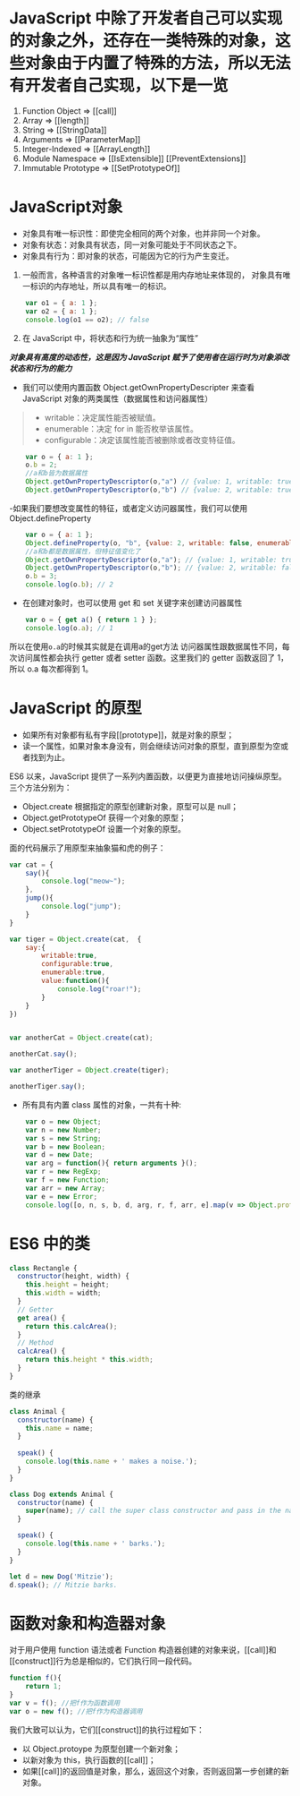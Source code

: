 # JavaScript 中除了开发者自己可以实现的对象之外，还存在一类特殊的对象，这些对象由于内置了特殊的方法，所以无法有开发者自己实现，以下是一览
1. Function Object => [[call]]
2. Array => [[length]]
3. String => [[StringData]]
4. Arguments => [[ParameterMap]]
5. Integer-Indexed => [[ArrayLength]]
6. Module Namespace => [[IsExtensible]] [[PreventExtensions]]
7. Immutable Prototype => [[SetPrototypeOf]]


# JavaScript对象
- 对象具有唯一标识性：即使完全相同的两个对象，也并非同一个对象。
- 对象有状态：对象具有状态，同一对象可能处于不同状态之下。
- 对象具有行为：即对象的状态，可能因为它的行为产生变迁。

1. 一般而言，各种语言的对象唯一标识性都是用内存地址来体现的， 对象具有唯一标识的内存地址，所以具有唯一的标识。
```javascript
    var o1 = { a: 1 };
    var o2 = { a: 1 };
    console.log(o1 == o2); // false
```

2.  在 JavaScript 中，将状态和行为统一抽象为“属性”

***对象具有高度的动态性，这是因为 JavaScript 赋予了使用者在运行时为对象添改状态和行为的能力***

- 我们可以使用内置函数 Object.getOwnPropertyDescripter 来查看JavaScript 对象的两类属性（数据属性和访问器属性）
>- writable：决定属性能否被赋值。
>- enumerable：决定 for in 能否枚举该属性。
>- configurable：决定该属性能否被删除或者改变特征值。
```javascript
    var o = { a: 1 };
    o.b = 2;
    //a和b皆为数据属性
    Object.getOwnPropertyDescriptor(o,"a") // {value: 1, writable: true, enumerable: true, configurable: true}
    Object.getOwnPropertyDescriptor(o,"b") // {value: 2, writable: true, enumerable: true, configurable: true}
```
-如果我们要想改变属性的特征，或者定义访问器属性，我们可以使用 Object.defineProperty
```javascript
    var o = { a: 1 };
    Object.defineProperty(o, "b", {value: 2, writable: false, enumerable: false, configurable: true});
    //a和b都是数据属性，但特征值变化了
    Object.getOwnPropertyDescriptor(o,"a"); // {value: 1, writable: true, enumerable: true, configurable: true}
    Object.getOwnPropertyDescriptor(o,"b"); // {value: 2, writable: false, enumerable: false, configurable: true}
    o.b = 3;
    console.log(o.b); // 2
```

- 在创建对象时，也可以使用 get 和 set 关键字来创建访问器属性
```javascript
    var o = { get a() { return 1 } };
    console.log(o.a); // 1
```
所以在使用`o.a`的时候其实就是在调用a的get方法
访问器属性跟数据属性不同，每次访问属性都会执行 getter 或者 setter 函数。这里我们的 getter 函数返回了 1，所以 o.a 每次都得到 1。


# JavaScript 的原型
- 如果所有对象都有私有字段[[prototype]]，就是对象的原型；
- 读一个属性，如果对象本身没有，则会继续访问对象的原型，直到原型为空或者找到为止。

ES6 以来，JavaScript 提供了一系列内置函数，以便更为直接地访问操纵原型。三个方法分别为：
- Object.create 根据指定的原型创建新对象，原型可以是 null；
- Object.getPrototypeOf 获得一个对象的原型；
- Object.setPrototypeOf 设置一个对象的原型。

面的代码展示了用原型来抽象猫和虎的例子：
```javascript
var cat = {
    say(){
        console.log("meow~");
    },
    jump(){
        console.log("jump");
    }
}

var tiger = Object.create(cat,  {
    say:{
        writable:true,
        configurable:true,
        enumerable:true,
        value:function(){
            console.log("roar!");
        }
    }
})


var anotherCat = Object.create(cat);

anotherCat.say();

var anotherTiger = Object.create(tiger);

anotherTiger.say();
```

- 所有具有内置 class 属性的对象，一共有十种:
```javascript
    var o = new Object;
    var n = new Number;
    var s = new String;
    var b = new Boolean;
    var d = new Date;
    var arg = function(){ return arguments }();
    var r = new RegExp;
    var f = new Function;
    var arr = new Array;
    var e = new Error;
    console.log([o, n, s, b, d, arg, r, f, arr, e].map(v => Object.prototype.toString.call(v))); 
```

# ES6 中的类
```javascript
class Rectangle {
  constructor(height, width) {
    this.height = height;
    this.width = width;
  }
  // Getter
  get area() {
    return this.calcArea();
  }
  // Method
  calcArea() {
    return this.height * this.width;
  }
}
```
类的继承
```javascript
class Animal { 
  constructor(name) {
    this.name = name;
  }
  
  speak() {
    console.log(this.name + ' makes a noise.');
  }
}

class Dog extends Animal {
  constructor(name) {
    super(name); // call the super class constructor and pass in the name parameter
  }

  speak() {
    console.log(this.name + ' barks.');
  }
}

let d = new Dog('Mitzie');
d.speak(); // Mitzie barks.
```

# 函数对象和构造器对象
对于用户使用 function 语法或者 Function 构造器创建的对象来说，[[call]]和[[construct]]行为总是相似的，它们执行同一段代码。
```javascript
function f(){
    return 1;
}
var v = f(); //把f作为函数调用
var o = new f(); //把f作为构造器调用
```
我们大致可以认为，它们[[construct]]的执行过程如下：
- 以 Object.protoype 为原型创建一个新对象；
- 以新对象为 this，执行函数的[[call]]；
- 如果[[call]]的返回值是对象，那么，返回这个对象，否则返回第一步创建的新对象。